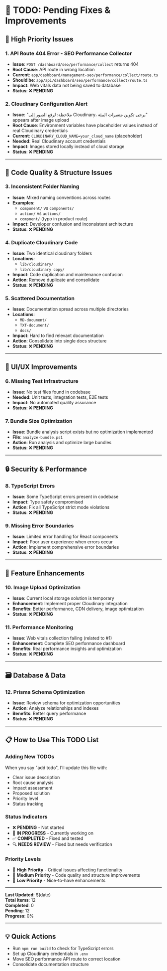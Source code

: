# 🔧 TODO: Pending Fixes & Improvements

## 🚨 High Priority Issues

### 1. **API Route 404 Error - SEO Performance Collector**
- **Issue**: `POST /dashboard/seo/performance/collect` returns 404
- **Root Cause**: API route in wrong location
- **Current**: `app/dashboard/management-seo/performance/collect/route.ts`
- **Should be**: `app/api/dashboard/seo/performance/collect/route.ts`
- **Impact**: Web vitals data not being saved to database
- **Status**: ❌ **PENDING**

### 2. **Cloudinary Configuration Alert**
- **Issue**: "ملاحظة: لرفع الصور إلى Cloudinary، يرجى تكوين متغيرات البيئة" appears after image upload
- **Root Cause**: Environment variables have placeholder values instead of real Cloudinary credentials
- **Current**: `CLOUDINARY_CLOUD_NAME=your_cloud_name` (placeholder)
- **Needed**: Real Cloudinary account credentials
- **Impact**: Images stored locally instead of cloud storage
- **Status**: ❌ **PENDING**

---

## 🔧 Code Quality & Structure Issues

### 3. **Inconsistent Folder Naming**
- **Issue**: Mixed naming conventions across routes
- **Examples**: 
  - `component/` vs `components/`
  - `action/` vs `actions/`
  - `compnent/` (typo in product route)
- **Impact**: Developer confusion and inconsistent architecture
- **Status**: ❌ **PENDING**

### 4. **Duplicate Cloudinary Code**
- **Issue**: Two identical cloudinary folders
- **Locations**: 
  - `lib/cloudinary/`
  - `lib/cloudinary copy/`
- **Impact**: Code duplication and maintenance confusion
- **Action**: Remove duplicate and consolidate
- **Status**: ❌ **PENDING**

### 5. **Scattered Documentation**
- **Issue**: Documentation spread across multiple directories
- **Locations**:
  - `MD-document/`
  - `TXT-document/`
  - `docs/`
- **Impact**: Hard to find relevant documentation
- **Action**: Consolidate into single docs structure
- **Status**: ❌ **PENDING**

---

## 🎨 UI/UX Improvements

### 6. **Missing Test Infrastructure**
- **Issue**: No test files found in codebase
- **Needed**: Unit tests, integration tests, E2E tests
- **Impact**: No automated quality assurance
- **Status**: ❌ **PENDING**

### 7. **Bundle Size Optimization**
- **Issue**: Bundle analysis script exists but no optimization implemented
- **File**: `analyze-bundle.ps1`
- **Action**: Run analysis and optimize large bundles
- **Status**: ❌ **PENDING**

---

## 🔒 Security & Performance

### 8. **TypeScript Errors**
- **Issue**: Some TypeScript errors present in codebase
- **Impact**: Type safety compromised
- **Action**: Fix all TypeScript strict mode violations
- **Status**: ❌ **PENDING**

### 9. **Missing Error Boundaries**
- **Issue**: Limited error handling for React components
- **Impact**: Poor user experience when errors occur
- **Action**: Implement comprehensive error boundaries
- **Status**: ❌ **PENDING**

---

## 📱 Feature Enhancements

### 10. **Image Upload Optimization**
- **Issue**: Current local storage solution is temporary
- **Enhancement**: Implement proper Cloudinary integration
- **Benefits**: Better performance, CDN delivery, image optimization
- **Status**: ❌ **PENDING**

### 11. **Performance Monitoring**
- **Issue**: Web vitals collection failing (related to #1)
- **Enhancement**: Complete SEO performance dashboard
- **Benefits**: Real performance insights and optimization
- **Status**: ❌ **PENDING**

---

## 🗃️ Database & Data

### 12. **Prisma Schema Optimization**
- **Issue**: Review schema for optimization opportunities
- **Action**: Analyze relationships and indexes
- **Benefits**: Better query performance
- **Status**: ❌ **PENDING**

---

## 📋 How to Use This TODO List

### Adding New TODOs
When you say "add todo", I'll update this file with:
- Clear issue description
- Root cause analysis
- Impact assessment
- Proposed solution
- Priority level
- Status tracking

### Status Indicators
- ❌ **PENDING** - Not started
- 🔄 **IN PROGRESS** - Currently working on
- ✅ **COMPLETED** - Fixed and tested
- 🔍 **NEEDS REVIEW** - Fixed but needs verification

### Priority Levels
- 🚨 **High Priority** - Critical issues affecting functionality
- 🔧 **Medium Priority** - Code quality and structure improvements
- 📱 **Low Priority** - Nice-to-have enhancements

---

**Last Updated**: $(date)  
**Total Items**: 12  
**Completed**: 0  
**Pending**: 12  
**Progress**: 0%

---

## 💡 Quick Actions
- Run `npm run build` to check for TypeScript errors
- Set up Cloudinary credentials in `.env`
- Move SEO performance API route to correct location
- Consolidate documentation structure 